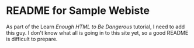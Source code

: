 <h1>README for Sample Webiste</h1>
<p>
As part of the Learn <em>Enough HTML to Be Dangerous</em> tutorial, I need to add this guy.
I don't know what all is going in to this site yet, so a good README is difficult to prepare.
</p>
